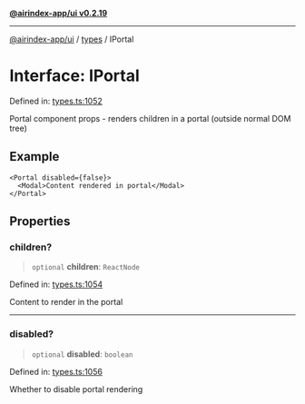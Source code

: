 [**@airindex-app/ui v0.2.19**](../../README.md)

***

[@airindex-app/ui](../../README.md) / [types](../README.md) / IPortal

# Interface: IPortal

Defined in: [types.ts:1052](https://github.com/airindex-app/ui/blob/main/src/types.ts#L1052)

Portal component props - renders children in a portal (outside normal DOM tree)

## Example

```tsx
<Portal disabled={false}>
  <Modal>Content rendered in portal</Modal>
</Portal>
```

## Properties

### children?

> `optional` **children**: `ReactNode`

Defined in: [types.ts:1054](https://github.com/airindex-app/ui/blob/main/src/types.ts#L1054)

Content to render in the portal

***

### disabled?

> `optional` **disabled**: `boolean`

Defined in: [types.ts:1056](https://github.com/airindex-app/ui/blob/main/src/types.ts#L1056)

Whether to disable portal rendering
